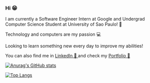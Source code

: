 ### Hi 😁
I am currently a Software Engineer Intern at Google and Undergrad Computer Science Student at University of Sao Paulo! 📖

Technology and computers are my passion 💻

Looking to learn something new every day to improve my abilities!

You can also find me in <a href="https://www.linkedin.com/in/matheusbermudes/">LinkedIn 💼 </a> and check my <a href="https://matheusbermudesviana.vercel.app/">Portfolio 📑 </a>

 
[![Anurag's GitHub stats](https://own-github-readme-stats-ten.vercel.app/api?username=MatheusBViana&count_private=true&show_icons=true&theme=tokyonight)](https://github.com/anuraghazra/github-readme-stats)


[![Top Langs](https://own-github-readme-stats-ten.vercel.app/api/top-langs/?username=MatheusBViana&count_private=true&show_icons=true&theme=tokyonight&hide=Procfile)](https://github.com/anuraghazra/github-readme-stats)
